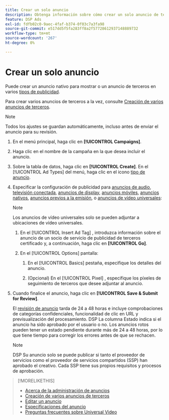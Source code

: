 ```yaml
---
title: Crear un solo anuncio
description: Obtenga información sobre cómo crear un solo anuncio de terceros.
feature: DSP Ads
exl-id: fdfb02c0-9aec-4faf-b374-0f03c7a3fa98
source-git-commit: e517dd5f5fa283ff8a2f57728612937148889732
workflow-type: tm+mt
source-wordcount: '267'
ht-degree: 0%

---
```


# Crear un solo anuncio

Puede crear un anuncio nativo para mostrar o un anuncio de terceros en varios [tipos de publicidad](ad-about.md#ad-types).

Para crear varios anuncios de terceros a la vez, consulte [Creación de varios anuncios de terceros](ad-create-multiple.md).

>[!NOTE]
>
>Todos los ajustes se guardan automáticamente, incluso antes de enviar el anuncio para su revisión.

1. En el menú principal, haga clic en **[!UICONTROL Campaigns]**.

1. Haga clic en el nombre de la campaña en la que desea incluir el anuncio.

1. Sobre la tabla de datos, haga clic en **[!UICONTROL Create]**. En el [!UICONTROL Ad Types] del menú, haga clic en el icono [tipo de anuncio](ad-about.md#ad-types).

1. Especificar la configuración de publicidad para [anuncios de audio](ad-settings-audio.md), [televisión conectada](ad-settings-connected-tv.md), [anuncios de display](ad-settings-display.md), [anuncios móviles](ad-settings-mobile.md), [anuncios nativos](ad-settings-native.md), [anuncios previos a la emisión](ad-settings-pre-roll.md), o [anuncios de vídeo universales](ad-settings-universal-video.md):

   >[!NOTE]
   >
   >Los anuncios de vídeo universales solo se pueden adjuntar a ubicaciones de vídeo universales.

   1. En el [!UICONTROL Insert Ad Tag] , introduzca información sobre el anuncio de un socio de servicio de publicidad de terceros certificado y, a continuación, haga clic en **[!UICONTROL Go]**.

   1. En el [!UICONTROL Options] pantalla:

      1. En el [!UICONTROL Basics] pestaña, especifique los detalles del anuncio.

      1. (Opcional) En el [!UICONTROL Pixel] , especifique los píxeles de seguimiento de terceros que desee adjuntar al anuncio.

1. Cuando finalice el anuncio, haga clic en **[!UICONTROL Save & Submit for Review]**.

   El [revisión de anuncio](ad-about.md) tarda de 24 a 48 horas e incluye comprobaciones de categorías confidenciales, funcionalidad de clic en URL y previsualización del procesamiento. DSP La columna Estado indica si el anuncio ha sido aprobado por el usuario o no. Los anuncios rotos pueden tener un estado pendiente durante más de 24 a 48 horas, por lo que tiene tiempo para corregir los errores antes de que se rechacen.

   >[!NOTE]
   >
   >DSP Su anuncio solo se puede publicar si tanto el proveedor de servicios como el proveedor de servicios compartidos (SSP) han aprobado el creativo. Cada SSP tiene sus propios requisitos y procesos de aprobación.

>[!MORELIKETHIS]
>
>* [Acerca de la administración de anuncios](ad-about.md)
>* [Creación de varios anuncios de terceros](ad-create-multiple.md)
>* [Editar un anuncio](ad-edit.md)
>* [Especificaciones del anuncio](ad-specs.md)
>* [Preguntas frecuentes sobre Universal Video](/help/dsp/campaign-management/faq-universal-video.md)
